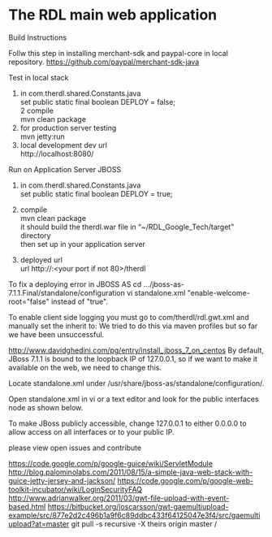 The RDL main web application  
============================

Build Instructions

Follw this step in installing merchant-sdk and paypal-core in local repository.
https://github.com/paypal/merchant-sdk-java


Test in local stack  

1. in com.therdl.shared.Constants.java  
set public static final boolean DEPLOY = false;  
2 compile  
mvn clean package  
3. for production server testing  
mvn jetty:run  
4. local development dev url  
http://localhost:8080/  
  
Run on Application Server JBOSS  
1. in com.therdl.shared.Constants.java  
 set public static final boolean DEPLOY = true;  
2. compile  
 mvn clean package  
it should build the therdl.war file in “~/RDL_Google_Tech/target” directory  
then set up in your application server  

3. deployed url  
url http://<your host>:<your port if not 80>/therdl  


To fix a deploying error in JBOSS AS
cd .../jboss-as-7.1.1.Final/standalone/configuration
vi standalone.xml
"enable-welcome-root="false" instead of "true".

To enable client side logging you must go to com/therdl/rdl.gwt.xml and manually set the inherit to:
<inherits name="com.allen_sauer.gwt.log.gwt-log-DEBUG"/>
We tried to do this via maven profiles but so far we have been unsuccessful.



http://www.davidghedini.com/pg/entry/install_jboss_7_on_centos
By default, JBoss 7.1.1 is bound to the loopback IP of 127.0.0.1, so if we want to make it available on the web, we need to change this.

Locate standalone.xml under /usr/share/jboss-as/standalone/configuration/.

Open standalone.xml in vi or a text editor and look for the public interfaces node as shown below.

<interface name="public">
<inet-address value="${jboss.bind.address:127.0.0.1}"/>
</interface>

To make JBoss publicly accessible, change 127.0.0.1 to either 0.0.0.0 to allow access on all interfaces or to your public IP.



please view open issues and contribute

 https://code.google.com/p/google-guice/wiki/ServletModule
 http://blog.palominolabs.com/2011/08/15/a-simple-java-web-stack-with-guice-jetty-jersey-and-jackson/
 https://code.google.com/p/google-web-toolkit-incubator/wiki/LoginSecurityFAQ
 http://www.adrianwalker.org/2011/03/gwt-file-upload-with-event-based.html
 https://bitbucket.org/joscarsson/gwt-gaemultiupload-example/src/877e2d2c496b1a9f6c89ddbc433f64125047e3f4/src/gaemultiupload?at=master
 git pull -s recursive -X theirs origin master /


